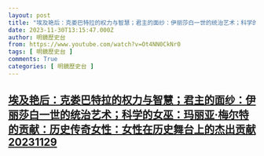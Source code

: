 ```yaml
---
layout: post
title: "埃及艳后：克娄巴特拉的权力与智慧；君主的面纱：伊丽莎白一世的统治艺术；科学的女巫：玛丽亚·梅尔特的贡献：历史传奇女性：女性在历史舞台上的杰出贡献20231129"
date: 2023-11-30T13:15:47.000Z
author: 明鏡歷史台
from: https://www.youtube.com/watch?v=Ot4NN0CkNr0
tags: [ 明鏡歷史台 ]
comments: True
categories: [ 明鏡歷史台 ]
---
```

<!--1701350147000-->
[埃及艳后：克娄巴特拉的权力与智慧；君主的面纱：伊丽莎白一世的统治艺术；科学的女巫：玛丽亚·梅尔特的贡献：历史传奇女性：女性在历史舞台上的杰出贡献20231129](https://www.youtube.com/watch?v=Ot4NN0CkNr0)
------

<div>

</div>
